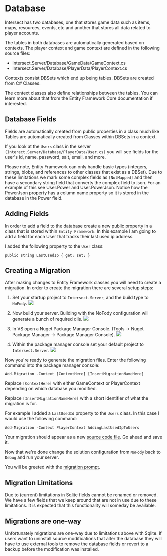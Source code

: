 # Database

Intersect has two databases, one that stores game data such as items, maps, resources, events, etc and another that stores all data related to player accounts.

The tables in both databases are automatically generated based on contexts. The player context and game context are defined in the following source files:
 - Intersect.Server/Database/GameData/GameContext.cs
 - Intersect.Server/Database/PlayerData/PlayerContext.cs

Contexts consist DBSets which end up being tables. DBSets are created from C# Classes.

The context classes also define relationships between the tables. You can learn more about that from the Entity Framework Core documentation if interested.


## Database Fields

Fields are automatically created from public properties in a class much like Tables are automatically created from Classes within DBSets in a context.

If you look at the `Users` class in the server `(Interect.Server/Database/PlayerData/User.cs)` you will see fields for the user's id, name, password, salt, email, and more.

Please note, Entity Framework can only handle basic types (integers, strings, blobs, and references to other classes that exist as a DBSet). Due to these limitations we mark some complex fields as `[NotMapped]` and then have a secondary string field that converts the complex field to json. For an example of this see User.Power and User.PowerJson. Notice how the PowerJson property has a column name property so it is stored in the database in the Power field.


## Adding Fields

In order to add a field to the database create a new public property in a class that is stored within `Entity Framework`. In this example I am going to add a field for each User that tracks their last used ip address.

I added the following property to the `User` class:
```
public string LastUsedIp { get; set; }
```

## Creating a Migration

After making changes to Entity Framework classes you will need to create a migration. In order to create the migration there are several setup steps:

1. Set your startup project to `Intersect.Server`, and the build type to `NoFody`.
  ![](https://www.ascensiongamedev.com/resources/filehost/13a8de43d24b7595cacb37c5c99c65f1.png)


2. Now build your server. Building with the NoFody configuration will generate a bunch of required dlls.
  ![](https://www.ascensiongamedev.com/resources/filehost/73271e21395e697efb06cf7d28f0f14d.png)


3. In VS open a Nuget Package Manager Console. (Tools -> Nuget Package Manager -> Package Manager Console).
  ![](https://www.ascensiongamedev.com/resources/filehost/c51298fbaf5e35a654b43c915ab5375f.png)


4. Within the package manager console set your default project to `Intersect.Server`.
  ![](https://www.ascensiongamedev.com/resources/filehost/2eea276e85b6258c5b844f392acdfd15.png)

Now you're ready to generate the migration files. Enter the following command into the package manager console:
```
Add-Migration -Context [ContextHere] [InsertMigrationNameHere]
```

Replace `[ContextHere]` with either GameContext or PlayerContext depending on which database you modified.

Replace `[InsertMigrationNameHere]` with a short identifier of what the migration is for.

For example I added a `LastUsedId` property to the `Users` class. In this case I would use the following command:
```
Add-Migration -Context PlayerContext AddingLastUsedIpToUsers
```

Your migration should appear as a new [source code file](https://www.ascensiongamedev.com/resources/filehost/500983d59ef1b372947c3c2e9ff5aa47.png). Go ahead and save it.

Now that we're done change the solution configuration from `NoFody` back to `Debug` and run your server.

You will be greeted with the [migration prompt](https://www.ascensiongamedev.com/resources/filehost/a0eca1c08ed9ad5b5324ef4502cded49.png).


## Migration Limitations

Due to (current) limitations in Sqlite fields cannot be renamed or removed. We have a few fields that we keep around that are not in use due to these limitations. It is expected that this functionality will someday be available.


## Migrations are one-way

Unfortunately migrations are one-way due to limitations above with Sqlite. If users want to uninstall source modifications that alter the database they will have to use external tools to remove the database fields or revert to a backup before the modification was installed.





